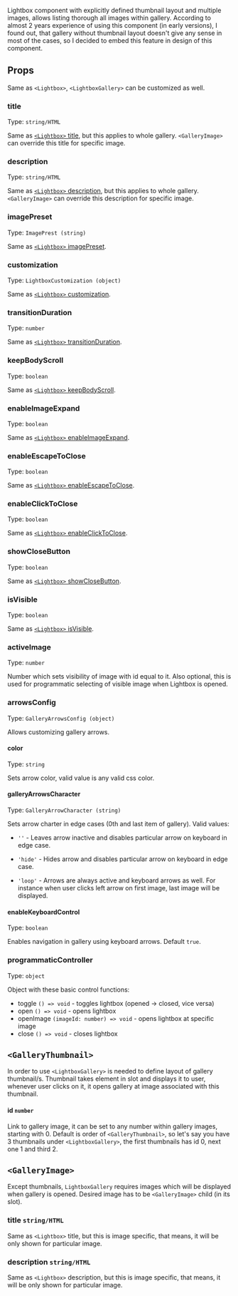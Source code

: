 Lightbox component with explicitly defined thumbnail layout and multiple images, allows listing thorough all images within
gallery. According to almost 2 years experience of using this component (in early versions), I found out, that gallery without
thumbnail layout doesn't give any sense in most of the cases, so I decided to embed this feature in design of this component.

## Props

Same as `<Lightbox>`, `<LightboxGallery>` can be customized as well.

### title

Type: `string/HTML`

Same as [`<Lightbox>` title](https://svelte-lightbox.js.org/docs/lightbox#title), but this applies to whole gallery. 
`<GalleryImage>` can override this title for specific image.

### description

Type: `string/HTML`

Same as [`<Lightbox>` description](https://svelte-lightbox.js.org/docs/lightbox#description), but this applies to whole 
gallery.`<GalleryImage>` can override this description for specific image.

### imagePreset

Type: `ImagePrest (string)`

Same as [`<Lightbox>` imagePreset](https://svelte-lightbox.js.org/docs/lightbox#imagepreset).

### customization

Type: `LightboxCustomization (object)`

Same as [`<Lightbox>` customization](https://svelte-lightbox.js.org/docs/lightbox#customization).

### transitionDuration

Type: `number`

Same as [`<Lightbox>` transitionDuration](https://svelte-lightbox.js.org/docs/lightbox#transitionduration).

### keepBodyScroll

Type: `boolean`

Same as [`<Lightbox>` keepBodyScroll](https://svelte-lightbox.js.org/docs/lightbox#keepbodyscroll).

### enableImageExpand

Type: `boolean`

Same as [`<Lightbox>` enableImageExpand](https://svelte-lightbox.js.org/docs/lightbox#enableimageexpand).

### enableEscapeToClose

Type: `boolean`

Same as [`<Lightbox>` enableEscapeToClose](https://svelte-lightbox.js.org/docs/lightbox#enableescapetoclose).

### enableClickToClose

Type: `boolean`

Same as [`<Lightbox>` enableClickToClose](https://svelte-lightbox.js.org/docs/lightbox#enableclicktoclose).

### showCloseButton

Type: `boolean`

Same as [`<Lightbox>` showCloseButton](https://svelte-lightbox.js.org/docs/lightbox#showclosebutton).

### isVisible

Type: `boolean`

Same as [`<Lightbox>` isVisible](https://svelte-lightbox.js.org/docs/lightbox#isvisible).

### activeImage

Type: `number`

Number which sets visibility of image with id equal to it. Also optional, this is used for programmatic selecting of
visible image when Lightbox is opened.

### arrowsConfig

Type: `GalleryArrowsConfig (object)`

Allows customizing gallery arrows.

#### color

Type: `string`

Sets arrow color, valid value is any valid css color.

#### galleryArrowsCharacter

Type: `GalleryArrowCharacter (string)`

Sets arrow charter in edge cases (0th and last item of gallery). Valid values:

- `''` - Leaves arrow inactive and disables particular arrow on keyboard in edge case.

- `'hide'` - Hides arrow and disables particular arrow on keyboard in edge case.

- `'loop'` - Arrows are always active and keyboard arrows as well. For instance when user clicks left arrow on first image, last image
  will be displayed.

#### enableKeyboardControl

Type: `boolean`

Enables navigation in gallery using keyboard arrows. Default `true`.

### programmaticController

Type: `object`

Object with these basic control functions:

- toggle `() => void` - toggles lightbox (opened -> closed, vice versa)
- open `() => void` - opens lightbox
- openImage `(imageId: number) => void` - opens lightbox at specific image
- close `() => void` - closes lightbox

## `<GalleryThumbnail>`

In order to use `<LightboxGallery>` is needed to define layout of gallery thumbnail/s. Thumbnail takes element in slot
and displays it to user, whenever user clicks on it, it opens gallery at image associated with this thumbnail.

#### id `number`

Link to gallery image, it can be set to any number within gallery images, starting with 0. Default is order of
`<GalleryThumbnail>`, so let's say you have 3 thumbnails under `<LightboxGallery>`, the first thumbnails has id 0, next one
1 and third 2.

## `<GalleryImage>`

Except thumbnails, `LightboxGallery` requires images which will be displayed when gallery is opened. Desired image has to
be `<GalleryImage>` child (in its slot).

### title `string/HTML`

Same as `<Lightbox>` title, but this is image specific, that means, it will be only shown for particular image.

### description `string/HTML`

Same as `<Lightbox>` description, but this is image specific, that means, it will be only shown for particular image.
